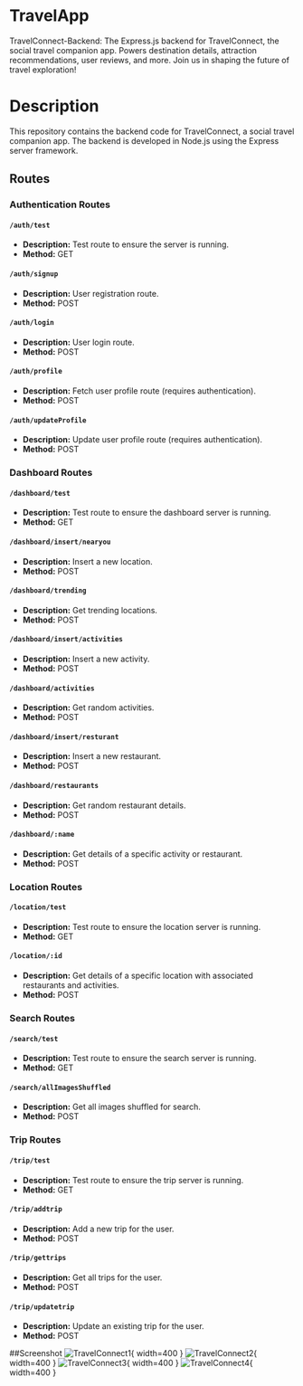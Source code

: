 # TravelApp
TravelConnect-Backend: The Express.js backend for TravelConnect, the social travel companion app. Powers destination details, attraction recommendations, user reviews, and more. Join us in shaping the future of travel exploration!

# Description
This repository contains the backend code for TravelConnect, a social travel companion app. The backend is developed in Node.js using the Express server framework.

## Routes

### Authentication Routes

#### `/auth/test`

- **Description:** Test route to ensure the server is running.
- **Method:** GET

#### `/auth/signup`

- **Description:** User registration route.
- **Method:** POST

#### `/auth/login`

- **Description:** User login route.
- **Method:** POST

#### `/auth/profile`

- **Description:** Fetch user profile route (requires authentication).
- **Method:** POST

#### `/auth/updateProfile`

- **Description:** Update user profile route (requires authentication).
- **Method:** POST

### Dashboard Routes

#### `/dashboard/test`

- **Description:** Test route to ensure the dashboard server is running.
- **Method:** GET

#### `/dashboard/insert/nearyou`

- **Description:** Insert a new location.
- **Method:** POST

#### `/dashboard/trending`

- **Description:** Get trending locations.
- **Method:** POST

#### `/dashboard/insert/activities`

- **Description:** Insert a new activity.
- **Method:** POST

#### `/dashboard/activities`

- **Description:** Get random activities.
- **Method:** POST

#### `/dashboard/insert/resturant`

- **Description:** Insert a new restaurant.
- **Method:** POST

#### `/dashboard/restaurants`

- **Description:** Get random restaurant details.
- **Method:** POST

#### `/dashboard/:name`

- **Description:** Get details of a specific activity or restaurant.
- **Method:** POST

### Location Routes

#### `/location/test`

- **Description:** Test route to ensure the location server is running.
- **Method:** GET

#### `/location/:id`

- **Description:** Get details of a specific location with associated restaurants and activities.
- **Method:** POST

### Search Routes

#### `/search/test`

- **Description:** Test route to ensure the search server is running.
- **Method:** GET

#### `/search/allImagesShuffled`

- **Description:** Get all images shuffled for search.
- **Method:** POST

### Trip Routes

#### `/trip/test`

- **Description:** Test route to ensure the trip server is running.
- **Method:** GET

#### `/trip/addtrip`

- **Description:** Add a new trip for the user.
- **Method:** POST

#### `/trip/gettrips`

- **Description:** Get all trips for the user.
- **Method:** POST

#### `/trip/updatetrip`

- **Description:** Update an existing trip for the user.
- **Method:** POST


##Screenshot
![TravelConnect1](https://github.com/Konu9712/TravelApp/assets/51238256/fa8b549e-fe1d-4a4f-9ff5-fd99a926b0f6){ width=400 }  ![TravelConnect2](https://github.com/Konu9712/TravelApp/assets/51238256/55e35f7d-1be1-4285-a5ad-1ef41cc59858){ width=400 }   ![TravelConnect3](https://github.com/Konu9712/TravelApp/assets/51238256/267ed380-36ba-487f-89bf-7b75f787c1c9){ width=400 }   ![TravelConnect4](https://github.com/Konu9712/TravelApp/assets/51238256/5678e110-2374-42f4-a6ce-c7b46feb25cc){ width=400 }



